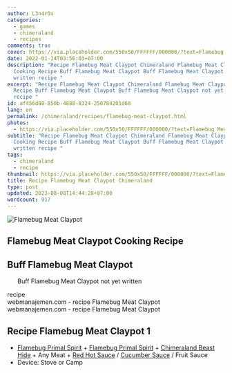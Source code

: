 ```yaml
---
author: L3n4r0x
categories:
  - games
  - chimeraland
  - recipes
comments: true
cover: https://via.placeholder.com/550x50/FFFFFF/000000/?text=Flamebug Meat Claypot
date: 2022-01-14T03:56:03+07:00
description: "Recipe Flamebug Meat Claypot Chimeraland Flamebug Meat Claypot
  Cooking Recipe Buff Flamebug Meat Claypot Buff Flamebug Meat Claypot not yet
  written recipe "
excerpt: "Recipe Flamebug Meat Claypot Chimeraland Flamebug Meat Claypot Cooking
  Recipe Buff Flamebug Meat Claypot Buff Flamebug Meat Claypot not yet written
  recipe "
id: af456d80-850b-4888-8324-250784201d68
lang: en
permalink: /chimeraland/recipes/flamebug-meat-claypot.html
photos:
  - https://via.placeholder.com/550x50/FFFFFF/000000/?text=Flamebug Meat Claypot
subtitle: "Recipe Flamebug Meat Claypot Chimeraland Flamebug Meat Claypot
  Cooking Recipe Buff Flamebug Meat Claypot Buff Flamebug Meat Claypot not yet
  written recipe "
tags:
  - chimeraland
  - recipe
thumbnail: https://via.placeholder.com/550x50/FFFFFF/000000/?text=Flamebug Meat Claypot
title: Recipe Flamebug Meat Claypot Chimeraland
type: post
updated: 2023-08-08T14:44:28+07:00
wordcount: 917
---
```


<link
  rel="stylesheet"
  href="https://rawcdn.githack.com/dimaslanjaka/Web-Manajemen/870a349/css/bootstrap-5-3-0-alpha3-wrapper.css"
/>
<section id="bootstrap-wrapper">
  <div data-bs-theme="dark">
    <div class="card mb-2">
      <div class="card-body">
        <div class="row g-0">
          <div class="col-sm-4 position-relative mb-2">
            <img
              src="https://via.placeholder.com/600"
              class="card-img fit-cover w-100 h-100"
              alt="Flamebug Meat Claypot"
              data-fancybox="true"
            />
          </div>
          <div class="col-sm-8 mb-2">
            <div class="card-body">
              <div class="d-flex flex-row align-items-center mb-3">
                <h2 class="fs-5">Flamebug Meat Claypot Cooking Recipe</h2>
              </div>
              <h2 class="card-title fs-5">Buff Flamebug Meat Claypot</h2>
              <div class="card-text">
                <ul>
                  Buff Flamebug Meat Claypot not yet written
                </ul>
              </div>
              <span class="badge rounded-pill">recipe</span>
            </div>
            <div class="card-footer text-end text-muted mt-auto">
              webmanajemen.com - recipe Flamebug Meat Claypot
            </div>
          </div>
        </div>
      </div>
      <div class="card-footer text-end text-muted">
        webmanajemen.com - recipe Flamebug Meat Claypot
      </div>
    </div>
    <div class="row mb-2">
      <div class="col-12 col-lg-6 recipe-item mb-2">
        <div class="card">
          <div class="card-body">
            <h2 class="card-title fs-5">Recipe Flamebug Meat Claypot 1</h2>
            <div class="card-text">
              <ul>
                <li>
                  <a
                    class="text-decoration-none text-primary"
                    href="/chimeraland/materials/flamebug-primal-spirit.html"
                    >Flamebug Primal Spirit</a
                  ><span> + </span
                  ><a
                    class="text-decoration-none text-primary"
                    href="/chimeraland/materials/flamebug-primal-spirit.html"
                    >Flamebug Primal Spirit</a
                  ><span> + </span
                  ><a
                    class="text-decoration-none text-primary"
                    href="/chimeraland/materials/chimeraland-beast-hide.html"
                    >Chimeraland Beast Hide</a
                  ><span> + </span>Any Meat<span> + </span
                  ><a
                    class="text-decoration-none text-primary"
                    href="/chimeraland/recipes/red-hot-sauce.html"
                    >Red Hot Sauce</a
                  ><span> / </span
                  ><a
                    class="text-decoration-none text-primary"
                    href="/chimeraland/recipes/cucumber-sauce.html"
                    >Cucumber Sauce</a
                  ><span> / </span>Fruit Sauce
                </li>
                <li>Device: Stove or Camp</li>
              </ul>
            </div>
          </div>
        </div>
      </div>
    </div>
  </div>
</section>